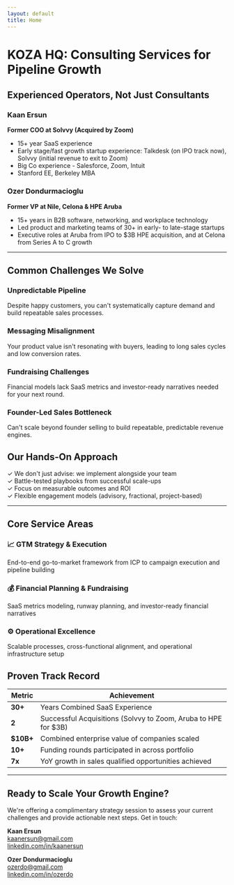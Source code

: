 ```yaml
---
layout: default
title: Home
---
```


# KOZA HQ: Consulting Services for Pipeline Growth

## Experienced Operators, Not Just Consultants

### Kaan Ersun
**Former COO at Solvvy (Acquired by Zoom)**

- 15+ year SaaS experience
- Early stage/fast growth startup experience: Talkdesk (on IPO track now), Solvvy (initial revenue to exit to Zoom)
- Big Co experience - Salesforce, Zoom, Intuit
- Stanford EE, Berkeley MBA

### Ozer Dondurmacioglu
**Former VP at Nile, Celona & HPE Aruba**

- 15+ years in B2B software, networking, and workplace technology
- Led product and marketing teams of 30+ in early- to late-stage startups
- Executive roles at Aruba from IPO to $3B HPE acquisition, and at Celona from Series A to C growth

---

## Common Challenges We Solve

### Unpredictable Pipeline
Despite happy customers, you can't systematically capture demand and build repeatable sales processes.

### Messaging Misalignment
Your product value isn't resonating with buyers, leading to long sales cycles and low conversion rates.

### Fundraising Challenges
Financial models lack SaaS metrics and investor-ready narratives needed for your next round.

### Founder-Led Sales Bottleneck
Can't scale beyond founder selling to build repeatable, predictable revenue engines.

## Our Hands-On Approach

✓ We don't just advise: we implement alongside your team  
✓ Battle-tested playbooks from successful scale-ups  
✓ Focus on measurable outcomes and ROI  
✓ Flexible engagement models (advisory, fractional, project-based)

---

## Core Service Areas

### 📈 GTM Strategy & Execution
End-to-end go-to-market framework from ICP to campaign execution and pipeline building

### 💰 Financial Planning & Fundraising
SaaS metrics modeling, runway planning, and investor-ready financial narratives

### ⚙️ Operational Excellence
Scalable processes, cross-functional alignment, and operational infrastructure setup

## Proven Track Record

| Metric | Achievement |
|--------|------------|
| **30+** | Years Combined SaaS Experience |
| **2** | Successful Acquisitions (Solvvy to Zoom, Aruba to HPE for $3B) |
| **$10B+** | Combined enterprise value of companies scaled |
| **10+** | Funding rounds participated in across portfolio |
| **7x** | YoY growth in sales qualified opportunities achieved |

---

## Ready to Scale Your Growth Engine?

We're offering a complimentary strategy session to assess your current challenges and provide actionable next steps. Get in touch: 

**Kaan Ersun**  
kaanersun@gmail.com  
[linkedin.com/in/kaanersun](https://www.linkedin.com/in/kaanersun)

**Ozer Dondurmacioglu**  
ozerdo@gmail.com  
[linkedin.com/in/ozerdo](https://www.linkedin.com/in/ozerdo)